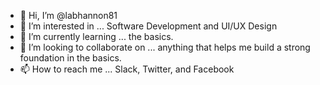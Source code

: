 - 👋 Hi, I’m @labhannon81
- 👀 I’m interested in ... Software Development and UI/UX Design
- 🌱 I’m currently learning ... the basics.
- 💞️ I’m looking to collaborate on ... anything that helps me build a strong foundation in the basics. 
- 📫 How to reach me ... Slack, Twitter, and Facebook

<!---
labhannon81/labhannon81 is a ✨ special ✨ repository because its `README.md` (this file) appears on your GitHub profile.
You can click the Preview link to take a look at your changes.
--->

